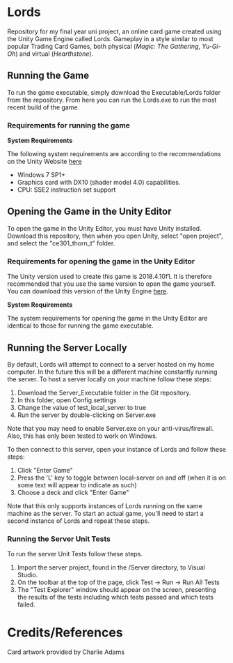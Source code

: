 # Lords
Repository for my final year uni project, an online card game created using the Unity Game Engine called Lords. Gameplay in a style similar to most popular Trading Card Games, both physical (*Magic: The Gathering*, *Yu-Gi-Oh*) and virtual (*Hearthstone*).

## Running the Game
To run the game executable, simply download the Executable/Lords folder from the repository. From here you can run the Lords.exe to run the most recent build of the game.

### Requirements for running the game
**System Requirements**

The following system requirements are according to the recommendations on the Unity Website [here](https://unity3d.com/unity/system-requirements)
*  Windows 7 SP1+
*  Graphics card with DX10 (shader model 4.0) capabilities.
*  CPU: SSE2 instruction set support

## Opening the Game in the Unity Editor
To open the game in the Unity Editor, you must have Unity installed. Download this repository, then when you open Unity, select "open project", and select the "ce301\_thorn\_t" folder.

### Requirements for opening the game in the Unity Editor
The Unity version used to create this game is 2018.4.10f1. It is therefore recommended that you use the same version to open the game yourself. You can download this version of the Unity Engine [here](https://unity3d.com/get-unity/download?thank-you=update&download_nid=63055&os=Win).

**System Requirements**

The system requirements for opening the game in the Unity Editor are identical to those for running the game executable.

## Running the Server Locally

By default, Lords will attempt to connect to a server hosted on my home computer. In the future this will be a different machine constantly running the server. To host a server locally on your machine follow these steps:

1) Download the Server_Executable folder in the Git repository.
2) In this folder, open Config.settings
3) Change the value of test_local_server to true
4) Run the server by double-clicking on Server.exe

Note that you may need to enable Server.exe on your anti-virus/firewall. Also, this has only been tested to work on Windows.


To then connect to this server, open your instance of Lords and follow these steps:

1) Click "Enter Game"
2) Press the 'L' key to toggle between local-server on and off (when it is on some text will appear to indicate as such)
3) Choose a deck and click "Enter Game"

Note that this only supports instances of Lords running on the same machine as the server. To start an actual game, you'll need to start a second instance of Lords and repeat these steps.

### Running the Server Unit Tests

To run the server Unit Tests follow these steps.

1) Import the server project, found in the /Server directory, to Visual Studio.
2) On the toolbar at the top of the page, click Test -> Run -> Run All Tests
3) The "Test Explorer" window should appear on the screen, presenting the results of the tests including which tests passed and which tests failed.

# Credits/References

Card artwork provided by Charlie Adams